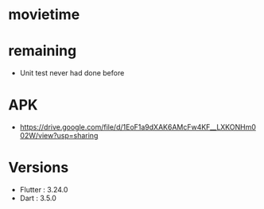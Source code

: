 # movietime

# remaining

- Unit test never had done before

# APK
- https://drive.google.com/file/d/1EoF1a9dXAK6AMcFw4KF__LXKONHm002W/view?usp=sharing

# Versions
- Flutter : 3.24.0
- Dart : 3.5.0



